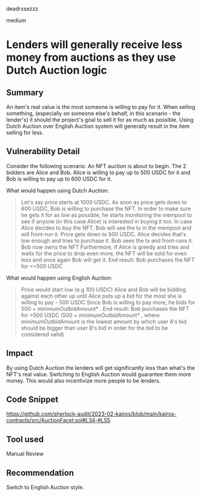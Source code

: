 deadrxsezzz

medium

# Lenders will generally receive less money from auctions as they use Dutch Auction logic

## Summary
An item's real value is the most someone is willing to pay for it. When selling something, (especially on someone else's behalf, in this scenario - the lender's) it should the project's goal to sell it for as much as possible. Using Dutch Auction over English Auction system will generally result in the item selling for less.

## Vulnerability Detail
Consider the following scenario: 
An NFT auction is about to begin. The 2 bidders are Alice and Bob. Alice is willing to pay up to 500 USDC for it and Bob is willing to pay up to 600 USDC for it. 

What would happen using Dutch Auction:
 > Let's say price starts at 1000 USDC.
 > As soon as price gets down to 600 USDC, Bob is willing to purchase the NFT. In order to make sure he gets it for as low as possible, he starts monitoring the mempool to see if anyone (in this case Alice) is interested in buying it too. In case Alice decides to buy the NFT, Bob will see the tx in the mempool and will front-run it.
 > Price gets down to 500 USDC. Alice decides that's low enough and tries to purchase it. Bob sees the tx and front-runs it. Bob now owns the NFT
 > Furthermore, if Alice is greedy and tries and waits for the price to drop even more, the NFT will be sold for even less and once again Bob will get it.
 > End result: Bob purchases the NFT for <=500 USDC

What would happen using English Auction: 
 > Price would start low (e.g 100 USDC)
 > Alice and Bob will be bidding against each other up until Alice puts up a bid for the most she is willing to pay - 500 USDC
 > Since Bob is willing to pay more, he bids for 500 + minimumOutbidAmount* .
 > End result: Bob purchases the NFT for >500 USDC (500 + minimumOutbidAmount* , where minimumOutbidAmount is the lowest amount by which user A's bid should be bigger than user B's bid in order for the bid to be considered valid) 


## Impact
By using Dutch Auction the lenders will get significantly less than what's the NFT's real value. Switching to English Auction would guarantee them more money. This would also incentivize more people to be lenders.

## Code Snippet
https://github.com/sherlock-audit/2023-02-kairos/blob/main/kairos-contracts/src/AuctionFacet.sol#L34-#L55

## Tool used

Manual Review

## Recommendation
Switch to English Auction style.